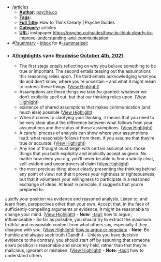 - [/articles]()
    - **[Author]():** [psyche.co]()
    - **[Tags]():**
    - **[Full Title]():** How to Think Clearly | Psyche Guides
    - **[Category]():** articles
    - **[URL]():** instapaper https://psyche.co/guides/how-to-think-clearly-to-improve-understanding-and-communication
- #[?summary]() - [inbox]() for #[-summarizeit]()
- ### #[/highlights]() sync [Readwise]() [October 4th, 2021]()
    - The first stage entails reflecting on why you believe something to be true or important. The second entails teasing out the assumptions this reasoning relies upon. The third entails acknowledging what you do and don’t know, where you’re uncertain­ – and what it might mean to redress these things. ([View Highlight](https://instapaper.com/read/1444396466/17628830))
    - Assumptions are those things we take for granted: whatever we don’t explicitly spell out, but that our thinking relies upon. ([View Highlight](https://instapaper.com/read/1444396466/17628912))
    - existence of shared assumptions that makes communication (and much else) possible ([View Highlight](https://instapaper.com/read/1444396466/17628929))
    - When it comes to clarifying your thinking, it means that you need to be very clear about the difference between what follows from your assumptions and the status of those assumptions. ([View Highlight](https://instapaper.com/read/1444396466/17628961))
    - A careful process of analysis can show where your assumptions lead: what reasonably follows from them, if you assume that they’re true or accurate. ([View Highlight](https://instapaper.com/read/1444396466/17629024))
    - Any line of thought must begin with certain assumptions: those things that you both explicitly and implicitly accept as given. No matter how deep you dig, you’ll never be able to find a wholly clear, self-evident and uncontroversial claim ([View Highlight](https://instapaper.com/read/1444396466/17629028))
    - the most precious thing about clearly presenting the thinking behind any point of view: not that it proves your rightness or righteousness, but that it volunteers your willingness to participate in a reasoned exchange of ideas. At least in principle, it suggests that you’re prepared to:

Justify your position via evidence and reasoned analysis.
Listen to, and learn from, perspectives other than your own.
Accept that, in the face of sufficiently compelling arguments or evidence, it might be reasonable to change your mind. ([View Highlight](https://instapaper.com/read/1444396466/17629097))
        - **Note**: [-tagit]() how to argue , influenceable
    - So far as possible, you should try to extract the maximum truthful and reasonable content from what others say, especially if they disagree with you. ([View Highlight](https://instapaper.com/read/1444396466/17629109)) [how to argue or negotiate]()
        - **Note**: Be humble and always seek truth (Gandhi)
    - Unless you have decisive evidence to the contrary, you should start off by assuming that someone else’s position is reasonable and sincerely held, rather than that they’re malicious, ignorant or mistaken. ([View Highlight](https://instapaper.com/read/1444396466/17629131))
        - **Note**: [-tagit]() how to understand others
